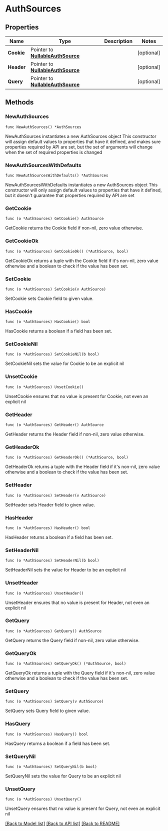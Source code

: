 # AuthSources

## Properties

Name | Type | Description | Notes
------------ | ------------- | ------------- | -------------
**Cookie** | Pointer to [**NullableAuthSource**](AuthSource.md) |  | [optional] 
**Header** | Pointer to [**NullableAuthSource**](AuthSource.md) |  | [optional] 
**Query** | Pointer to [**NullableAuthSource**](AuthSource.md) |  | [optional] 

## Methods

### NewAuthSources

`func NewAuthSources() *AuthSources`

NewAuthSources instantiates a new AuthSources object
This constructor will assign default values to properties that have it defined,
and makes sure properties required by API are set, but the set of arguments
will change when the set of required properties is changed

### NewAuthSourcesWithDefaults

`func NewAuthSourcesWithDefaults() *AuthSources`

NewAuthSourcesWithDefaults instantiates a new AuthSources object
This constructor will only assign default values to properties that have it defined,
but it doesn't guarantee that properties required by API are set

### GetCookie

`func (o *AuthSources) GetCookie() AuthSource`

GetCookie returns the Cookie field if non-nil, zero value otherwise.

### GetCookieOk

`func (o *AuthSources) GetCookieOk() (*AuthSource, bool)`

GetCookieOk returns a tuple with the Cookie field if it's non-nil, zero value otherwise
and a boolean to check if the value has been set.

### SetCookie

`func (o *AuthSources) SetCookie(v AuthSource)`

SetCookie sets Cookie field to given value.

### HasCookie

`func (o *AuthSources) HasCookie() bool`

HasCookie returns a boolean if a field has been set.

### SetCookieNil

`func (o *AuthSources) SetCookieNil(b bool)`

 SetCookieNil sets the value for Cookie to be an explicit nil

### UnsetCookie
`func (o *AuthSources) UnsetCookie()`

UnsetCookie ensures that no value is present for Cookie, not even an explicit nil
### GetHeader

`func (o *AuthSources) GetHeader() AuthSource`

GetHeader returns the Header field if non-nil, zero value otherwise.

### GetHeaderOk

`func (o *AuthSources) GetHeaderOk() (*AuthSource, bool)`

GetHeaderOk returns a tuple with the Header field if it's non-nil, zero value otherwise
and a boolean to check if the value has been set.

### SetHeader

`func (o *AuthSources) SetHeader(v AuthSource)`

SetHeader sets Header field to given value.

### HasHeader

`func (o *AuthSources) HasHeader() bool`

HasHeader returns a boolean if a field has been set.

### SetHeaderNil

`func (o *AuthSources) SetHeaderNil(b bool)`

 SetHeaderNil sets the value for Header to be an explicit nil

### UnsetHeader
`func (o *AuthSources) UnsetHeader()`

UnsetHeader ensures that no value is present for Header, not even an explicit nil
### GetQuery

`func (o *AuthSources) GetQuery() AuthSource`

GetQuery returns the Query field if non-nil, zero value otherwise.

### GetQueryOk

`func (o *AuthSources) GetQueryOk() (*AuthSource, bool)`

GetQueryOk returns a tuple with the Query field if it's non-nil, zero value otherwise
and a boolean to check if the value has been set.

### SetQuery

`func (o *AuthSources) SetQuery(v AuthSource)`

SetQuery sets Query field to given value.

### HasQuery

`func (o *AuthSources) HasQuery() bool`

HasQuery returns a boolean if a field has been set.

### SetQueryNil

`func (o *AuthSources) SetQueryNil(b bool)`

 SetQueryNil sets the value for Query to be an explicit nil

### UnsetQuery
`func (o *AuthSources) UnsetQuery()`

UnsetQuery ensures that no value is present for Query, not even an explicit nil

[[Back to Model list]](../README.md#documentation-for-models) [[Back to API list]](../README.md#documentation-for-api-endpoints) [[Back to README]](../README.md)


